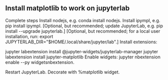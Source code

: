 ## Install matplotlib to work on jupyterlab

Complete steps
Install nodejs, e.g. conda install nodejs.
Install ipympl, e.g. pip install ipympl.
[Optional, but recommended; update JupyterLab, e.g.
pip install --upgrade jupyterlab.]
[Optional, but recommended; for a local user installation, run:
export JUPYTERLAB_DIR="$HOME/.local/share/jupyter/lab".]
Install extensions:

jupyter labextension install @jupyter-widgets/jupyterlab-manager
jupyter labextension install jupyter-matplotlib
Enable widgets: jupyter nbextension enable --py widgetsnbextension.

Restart JupyterLab.
Decorate with %matplotlib widget.